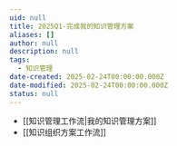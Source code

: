 ```yaml
---
uid: null
title: 2025Q1-完成我的知识管理方案
aliases: []
author: null
description: null
tags:
  - 知识管理
date-created: 2025-02-24T00:00:00.000Z
date-modified: 2025-02-24T00:00:00.000Z
status: null
---
```


- [[知识管理工作流|我的知识管理方案]]
- [[知识组织方案工作流]]
